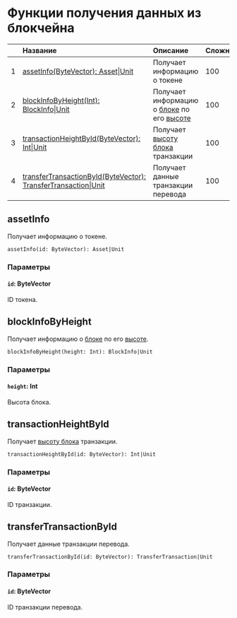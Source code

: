 # Функции получения данных из блокчейна

|      | Название | Описание | Сложность |
| :--- | :--- | :--- | :--- |
|   1  | <a href="#assetInfo">assetInfo(ByteVector): Аsset\|Unit</a> | Получает информацию о токене | 100 |
|   2  | <a href="#blockInfoByHeight">blockInfoByHeight(Int): BlockInfo\|Unit</a> | Получает информацию о [блоке](blockchain/block.md) по его [высоте](blockchain/block-height.md) | 100 |
|   3  | <a href="#transactionHeightById">transactionHeightById(ByteVector): Int\|Unit</a> | Получает [высоту блока](blockchain/block-height.md) транзакции | 100 |
|   4  | <a href="#transferTransactionById">transferTransactionById(ByteVector): TransferTransaction\|Unit</a> | Получает данные транзакции перевода | 100 |

## assetInfo

Получает информацию о токене.

```
assetInfo(id: ByteVector): Аsset|Unit
```

### Параметры

#### `id`: ByteVector

ID токена.

## blockInfoByHeight

Получает информацию о [блоке](blockchain/block.md) по его [высоте](/blockchain/block-height.md).

```
blockInfoByHeight(height: Int): BlockInfo|Unit
```

### Параметры

#### `height`: Int

Высота блока.

## transactionHeightById

Получает [высоту блока](/blockchain/block-height.md) транзакции.

```
transactionHeightById(id: ByteVector): Int|Unit
```

### Параметры

#### `id`: ByteVector

ID транзакции.

## transferTransactionById

Получает данные транзакции перевода.

```
transferTransactionById(id: ByteVector): TransferTransaction|Unit
```

### Параметры

#### `id`: ByteVector

ID транзакции перевода.
